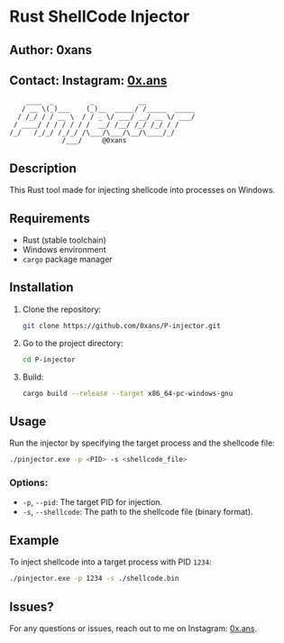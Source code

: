 # Rust ShellCode Injector

## Author: 0xans

## Contact: Instagram: [0x.ans](https://instagram.com/0x.ans)

```
    ____  _         _           __            
   / __ \(_)___    (_)__  _____/ /_____  _____
  / /_/ / / __ \  / / _ \/ ___/ __/ __ \/ ___/
 / ____/ / / / / / /  __/ /__/ /_/ /_/ / /    
/_/   /_/_/ /_/_/ /\___/\___/\__/\____/_/     
             /___/     @0xans    
```

## Description

This Rust tool made for injecting shellcode into processes on Windows.

## Requirements

- Rust (stable toolchain)
- Windows environment
- `cargo` package manager

## Installation

1. Clone the repository:
   ```bash
   git clone https://github.com/0xans/P-injector.git
   ```
2. Go to the project directory:
   ```bash
   cd P-injector
   ```
3. Build:
   ```bash
   cargo build --release --target x86_64-pc-windows-gnu
   ```

## Usage

Run the injector by specifying the target process and the shellcode file:

```bash
./pinjector.exe -p <PID> -s <shellcode_file>
```

### Options:

- `-p`, `--pid`: The target PID for injection.
- `-s`, `--shellcode`: The path to the shellcode file (binary format).

## Example

To inject shellcode into a target process with PID `1234`:

```bash
./pinjector.exe -p 1234 -s ./shellcode.bin
```

## Issues?

For any questions or issues, reach out to me on Instagram: [0x.ans](https://instagram.com/0x.ans).
